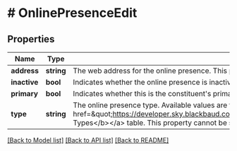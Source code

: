 # # OnlinePresenceEdit

## Properties

Name | Type | Description | Notes
------------ | ------------- | ------------- | -------------
**address** | **string** | The web address for the online presence. This property cannot be set to null. | [optional]
**inactive** | **bool** | Indicates whether the online presence is inactive. | [optional]
**primary** | **bool** | Indicates whether this is the constituent&#39;s primary online presence. | [optional]
**type** | **string** | The online presence type. Available values are the entries in the &lt;a href&#x3D;\&quot;https://developer.sky.blackbaud.com/docs/services/56b76470069a0509c8f1c5b3/operations/ListOnlinePresenceTypes\&quot;&gt;&lt;b&gt;Phone Types&lt;/b&gt;&lt;/a&gt; table. This property cannot be set to null. | [optional]

[[Back to Model list]](../../README.md#models) [[Back to API list]](../../README.md#endpoints) [[Back to README]](../../README.md)
